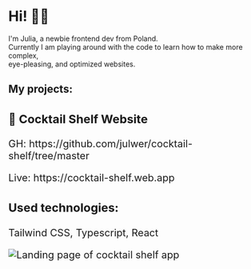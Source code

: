 <h1>Hi! 👋🏼</h1> <p>I'm Julia, a newbie frontend dev from Poland. <br>Currently I am playing around with the code to learn how to make more complex, <br>eye-pleasing, 
and optimized websites.<p>
<h2>My projects:</h2>
<section style='font-size: 20px'>
   <div>
      <h3>🥂 Cocktail Shelf Website</h3>
      <p>GH: https://github.com/julwer/cocktail-shelf/tree/master</p>
      <p>Live: https://cocktail-shelf.web.app</p>
  </div>
  <div>
    <h3>Used technologies:</h3>
    <p>Tailwind CSS, Typescript, React</p>
  </div>
  <div '> 
    <img alt="Landing page of cocktail shelf app" src="https://github.com/julwer/julwer/assets/127123062/f2205916-aa05-459a-8d2d-a35c561b0c33">
  </div>
</section>

<!---
julwer/julwer is a ✨ special ✨ repository because its `README.md` (this file) appears on your GitHub profile.
You can click the Preview link to take a look at your changes.
--->

